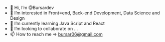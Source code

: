 - 👋 Hi, I’m @Bursardev
- 👀 I’m interested in Front=end, Back-end Development, Data Science and Design
- 🌱 I’m currently learning Java Script and React
- 💞️ I’m looking to collaborate on ...
- 📫 How to reach me => bursar06@gmail.com

<!---
Bursardev/Bursardev is a ✨ special ✨ repository because its `README.md` (this file) appears on your GitHub profile.
You can click the Preview link to take a look at your changes.
--->
